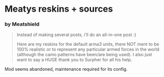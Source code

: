 # Meatys reskins + sources
### by Meatshield

> Instead of making several posts, i'll do an all-in-one post :)
> 
> Here are my reskins for the default arma3 units, there NOT ment to be 100% realistic or to represent any particular armed forces in the world (although the camo patterns have been/are being used). I also just want to say a HUGE thank you to Surpher for all his help.

Mod seems abandoned, maintenance required for its config.
